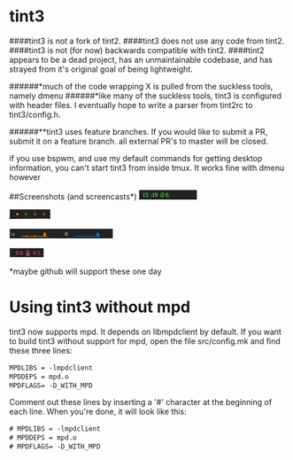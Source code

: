 tint3
===============
####tint3 is not a fork of tint2.
####tint3 does not use any code from tint2.
####tint3 is not (for now) backwards compatible with tint2.
####tint2 appears to be a dead project, has an unmaintainable codebase, and has strayed from it's original goal of being lightweight.

######*much of the code wrapping X is pulled from the suckless tools, namely dmenu
######*like many of the suckless tools, tint3 is configured with header files. I eventually hope to write a parser from tint2rc to tint3/config.h.

######**tint3 uses feature branches. If you would like to submit a PR, submit it on a feature branch. all external PR's to master will be closed.

if you use bspwm, and use my default commands for getting desktop information, you can't start tint3 from inside tmux. It works fine with dmenu however

##Screenshots (and screencasts*)
![Clock](screenshots/clock.png)

![Desktops](screenshots/desktops.png)

![Network](screenshots/netgraphs.png)

![Weather](screenshots/thermometer.png)







*maybe github will support these one day



Using tint3 without mpd
=======================

tint3 now supports mpd. It depends on libmpdclient by default. If you want to
build tint3 without support for mpd, open the file src/config.mk and find these
three lines:

    MPDLIBS = -lmpdclient
    MPDDEPS = mpd.o
    MPDFLAGS= -D_WITH_MPD

Comment out these lines by inserting a '#' character at the beginning of each
line. When you're done, it will look like this:

    # MPDLIBS = -lmpdclient
    # MPDDEPS = mpd.o
    # MPDFLAGS= -D_WITH_MPD
